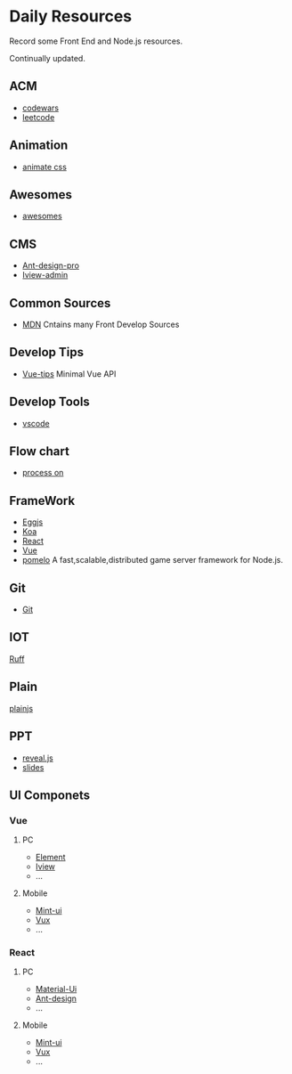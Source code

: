 # Daily Resources
Record some Front End and Node.js resources.

Continually updated.

## ACM

- [codewars][codewars]
- [leetcode][leetcode]

## Animation

- [animate css][animate css]

## Awesomes

- [awesomes][awesomes]

## CMS

- [Ant-design-pro][Ant-design-pro]
- [Iview-admin][Iview-admin]

## Common Sources

- [MDN][MDN] Cntains many Front Develop Sources

## Develop Tips

- [Vue-tips][Vue-tips] Minimal Vue API

## Develop Tools

- [vscode][vscode]

## Flow chart

- [process on][process on]

## FrameWork

- [Eggjs][Eggjs]
- [Koa][Koa]
- [React][React]
- [Vue][Vue]
- [pomelo][pomelo] A fast,scalable,distributed game server framework for Node.js.

## Git

- [Git][Git]

## IOT

[Ruff][Ruff]

## Plain

[plainjs][plainjs]

## PPT

- [reveal.js][reveal.js]
- [slides][slides]

## UI Componets

### Vue

1. PC
    - [Element][Element]
    - [Iview][Iview]
    - ...

2. Mobile
    - [Mint-ui][Mint-ui]
    - [Vux][Vux]
    - ...

### React

1. PC
    - [Material-Ui][Material-Ui]
    - [Ant-design][Ant-design]
    - ...

2. Mobile
    - [Mint-ui][Mint-ui]
    - [Vux][Vux]
    - ...



















[animate css]: https://daneden.github.io/animate.css/
[Ant-design]: https://ant.design
[Ant-design-pro]: https://preview.pro.ant.design
[awesomes]: https://www.awesomes.cn
[codewars]: https://www.codewars.com/dashboard
[Eggjs]: https://eggjs.org/
[Element]: http://element.eleme.io/
[Git]: https://git-scm.com/book/zh/v2
[Iview]: https://www.iviewui.com/
[Iview-admin]: https://iview.github.io/iview-admin
[Koa]: http://koajs.com/
[Material-Ui]: http://material-ui.com/
[MDN]: https://developer.mozilla.org/zh-CN/
[Mint-ui]: http://mint-ui.github.io/
[leetcode]: https://leetcode-cn.com/
[plainjs]: https://plainjs.com/
[pomelo]: https://github.com/NetEase/pomelo
[process on]: https://www.processon.com/
[React]: https://reactjs.org/
[slides]: https://slides.com.
[reveal.js]: https://github.com/hakimel/reveal.js
[Ruff]: https://ruff.io/
[Vue]: https://vuejs.org/
[vscode]: https://github.com/Microsoft/vscode
[Vue-tips]: https://vuejs-tips.github.io/cheatsheet/
[Vux]: https://vux.li/


